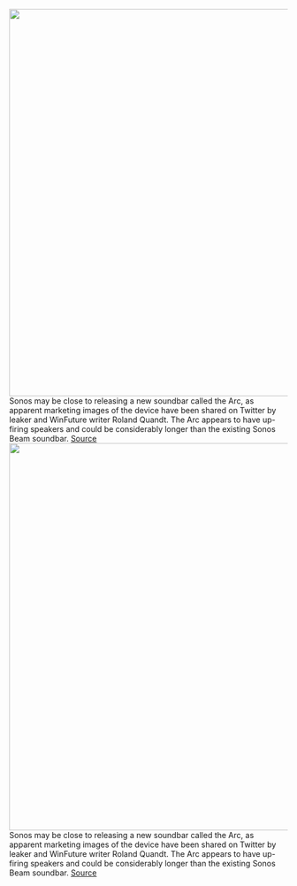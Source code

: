 <img src='https://cdn.vox-cdn.com/thumbor/h0-SwVSrbnBh-7_rhDwx0tbYX5c=/0x0:853x594/1200x800/filters:focal(359x229:495x365)/cdn.vox-cdn.com/uploads/chorus_image/image/66756775/EXSXIbAWkAAfSnE.0.png' width='700px' /><br/>
Sonos may be close to releasing a new soundbar called the Arc, as apparent marketing images of the device have been shared on Twitter by leaker and WinFuture writer Roland Quandt. The Arc appears to have up-firing speakers and could be considerably longer than the existing Sonos Beam soundbar.
<a href='https://www.theverge.com/2020/5/5/21248715/sonos-soundbar-leak-arc-speakers-playbar-update'> Source <a/><img src='https://cdn.vox-cdn.com/thumbor/h0-SwVSrbnBh-7_rhDwx0tbYX5c=/0x0:853x594/1200x800/filters:focal(359x229:495x365)/cdn.vox-cdn.com/uploads/chorus_image/image/66756775/EXSXIbAWkAAfSnE.0.png' width='700px' /><br/>
Sonos may be close to releasing a new soundbar called the Arc, as apparent marketing images of the device have been shared on Twitter by leaker and WinFuture writer Roland Quandt. The Arc appears to have up-firing speakers and could be considerably longer than the existing Sonos Beam soundbar.
<a href='https://www.theverge.com/2020/5/5/21248715/sonos-soundbar-leak-arc-speakers-playbar-update'> Source <a/>